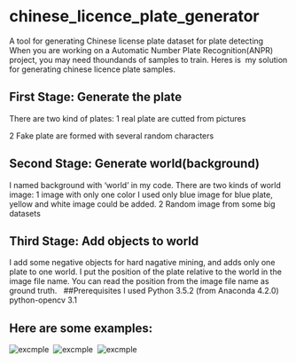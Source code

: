 # chinese_licence_plate_generator
A tool for generating Chinese license plate dataset for plate detecting
 
When you are working on a Automatic Number Plate Recognition(ANPR) project, you may need thoundands of samples to train. Heres is
 my solution for generating chinese licence plate samples.
 
## First Stage: Generate the plate
There are two kind of plates:
1 real plate are cutted from pictures

2 Fake plate are formed with several random characters 
 
## Second Stage: Generate world(background)
I named background with ‘world’ in my code. 
There are two kinds of world image:
1 image with only one color
I used only blue image for blue plate, yellow and white image could be added. 
2 Random image from some big datasets
 
## Third Stage: Add objects to world
I add some negative objects for hard nagative mining, and adds only one plate to one world. I put the position of the plate relative to the world in the image file name. You can read the position from the image file name as ground truth.
 
##Prerequisites
I used Python 3.5.2 (from Anaconda 4.2.0)
python-opencv 3.1

## Here are some examples:
 ![excmple](https://raw.githubusercontent.com/Nenger/chinese_licence_plate_generator/master/demo_output_train/01a7ml54_0091_0078_0082_0039.png)
 ![excmple](https://raw.githubusercontent.com/Nenger/chinese_licence_plate_generator/master/demo_output_train/16D9170D_0074_0163_0129_0053.png)
 ![excmple](https://raw.githubusercontent.com/Nenger/chinese_licence_plate_generator/master/demo_output_train/29x4bb7s_0356_0229_0115_0043.png)